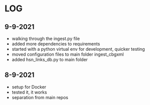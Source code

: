 # LOG

## 9-9-2021

- walking through the ingest.py file
- added more dependencies to requirements
- started with a python virtual env for development, quicker testing
- moved configuration files to main folder ingest_cbgxml
- added hsn_links_db.py to main folder

## 8-9-2021

- setup for Docker
- tested it, it works
- separation from main repos
